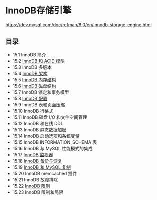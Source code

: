 # InnoDB存储引擎

<https://dev.mysql.com/doc/refman/8.0/en/innodb-storage-engine.html>

## 目录

- 15.1 InnoDB 简介
- 15.2 [InnoDB 和 ACID 模型](InnoDB和ACID模型.md)
- 15.3 InnoDB 多版本
- 15.4 [InnoDB 架构](InnoDB架构.md)
- 15.5 [InnoDB 内存结构](InnoDB内存结构/InnoDB内存结构.md)
- 15.6 [InnoDB 磁盘结构](InnoDB磁盘结构/InnoDB磁盘结构.md)
- 15.7 InnoDB 锁定和事务模型
- 15.8 [InnoDB 配置](InnoDB配置/InnoDB配置.md)
- 15.9 InnoDB 表和页面压缩
- 15.10 InnoDB 行格式
- 15.11 InnoDB 磁盘 I/O 和文件空间管理
- 15.12 InnoDB 和在线 DDL
- 15.13 InnoDB 静态数据加密
- 15.14 InnoDB 启动选项和系统变量
- 15.15 InnoDB INFORMATION_SCHEMA 表
- 15.16 InnoDB 与 MySQL 性能模式的集成
- 15.17 [InnoDB 监视器](InnoDB监视器.md)
- 15.18 [InnoDB 备份与恢复](InnoDB备份和恢复.md)
- 15.19 [InnoDB 和 MySQL 复制](InnoDB和MySQL复制.md)
- 15.20 InnoDB memcached 插件
- 15.21 InnoDB 故障排除
- 15.22 [InnoDB 限制](InnoDB限制.md)
- 15.23 InnoDB 限制和局限
